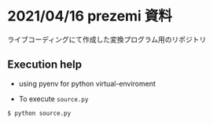 
# 2021/04/16 prezemi 資料

ライブコーディングにて作成した変換プログラム用のリポジトリ

## Execution help

* using pyenv for python virtual-enviroment

* To execute `source.py`

```shell
$ python source.py
```
